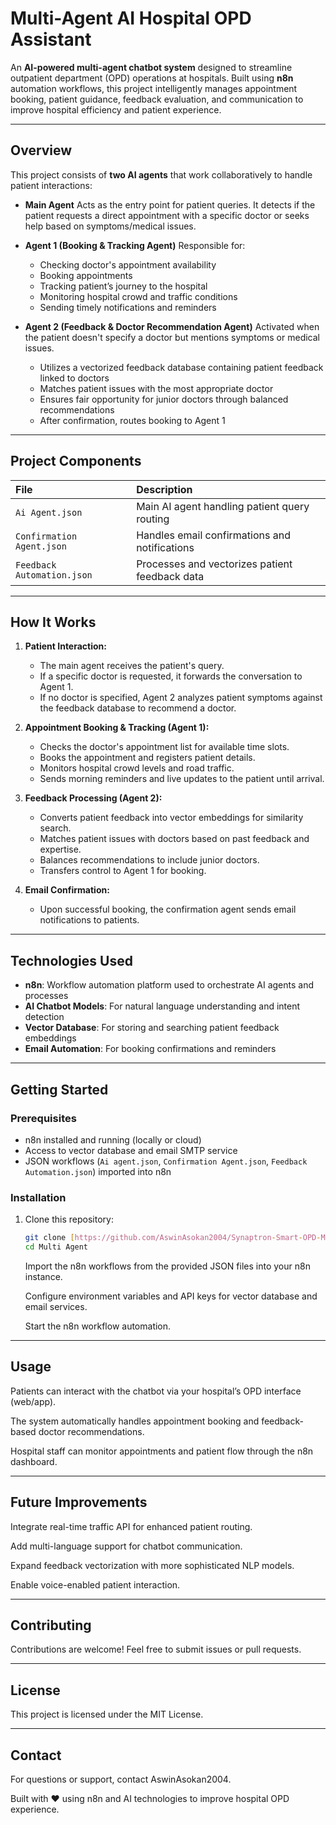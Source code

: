 # Multi-Agent AI Hospital OPD Assistant

An **AI-powered multi-agent chatbot system** designed to streamline outpatient department (OPD) operations at hospitals. Built using **n8n** automation workflows, this project intelligently manages appointment booking, patient guidance, feedback evaluation, and communication to improve hospital efficiency and patient experience.

---

## Overview

This project consists of **two AI agents** that work collaboratively to handle patient interactions:

-   **Main Agent**
    Acts as the entry point for patient queries. It detects if the patient requests a direct appointment with a specific doctor or seeks help based on symptoms/medical issues.

-   **Agent 1 (Booking & Tracking Agent)**
    Responsible for:
    -   Checking doctor's appointment availability
    -   Booking appointments
    -   Tracking patient’s journey to the hospital
    -   Monitoring hospital crowd and traffic conditions
    -   Sending timely notifications and reminders

-   **Agent 2 (Feedback & Doctor Recommendation Agent)**
    Activated when the patient doesn't specify a doctor but mentions symptoms or medical issues.
    -   Utilizes a vectorized feedback database containing patient feedback linked to doctors
    -   Matches patient issues with the most appropriate doctor
    -   Ensures fair opportunity for junior doctors through balanced recommendations
    -   After confirmation, routes booking to Agent 1

---

## Project Components

| File                      | Description                                           |
| :------------------------ | :---------------------------------------------------- |
| `Ai Agent.json`           | Main AI agent handling patient query routing          |
| `Confirmation Agent.json` | Handles email confirmations and notifications         |
| `Feedback Automation.json`| Processes and vectorizes patient feedback data        |

---

## How It Works

1.  **Patient Interaction:**
    -   The main agent receives the patient's query.
    -   If a specific doctor is requested, it forwards the conversation to Agent 1.
    -   If no doctor is specified, Agent 2 analyzes patient symptoms against the feedback database to recommend a doctor.

2.  **Appointment Booking & Tracking (Agent 1):**
    -   Checks the doctor's appointment list for available time slots.
    -   Books the appointment and registers patient details.
    -   Monitors hospital crowd levels and road traffic.
    -   Sends morning reminders and live updates to the patient until arrival.

3.  **Feedback Processing (Agent 2):**
    -   Converts patient feedback into vector embeddings for similarity search.
    -   Matches patient issues with doctors based on past feedback and expertise.
    -   Balances recommendations to include junior doctors.
    -   Transfers control to Agent 1 for booking.

4.  **Email Confirmation:**
    -   Upon successful booking, the confirmation agent sends email notifications to patients.

---

## Technologies Used

-   **n8n**: Workflow automation platform used to orchestrate AI agents and processes
-   **AI Chatbot Models**: For natural language understanding and intent detection
-   **Vector Database**: For storing and searching patient feedback embeddings
-   **Email Automation**: For booking confirmations and reminders

---

## Getting Started

### Prerequisites

-   n8n installed and running (locally or cloud)
-   Access to vector database and email SMTP service
-   JSON workflows (`Ai agent.json`, `Confirmation Agent.json`, `Feedback Automation.json`) imported into n8n

### Installation

1.  Clone this repository:

    ```bash
    git clone [https://github.com/AswinAsokan2004/Synaptron-Smart-OPD-Multi-Agent-System](https://github.com/AswinAsokan2004/Synaptron-Smart-OPD-Multi-Agent-System)
    cd Multi Agent
    ```
    Import the n8n workflows from the provided JSON files into your n8n instance.

    Configure environment variables and API keys for vector database and email services.

    Start the n8n workflow automation.

---

## Usage

Patients can interact with the chatbot via your hospital’s OPD interface (web/app).

The system automatically handles appointment booking and feedback-based doctor recommendations.

Hospital staff can monitor appointments and patient flow through the n8n dashboard.

---

## Future Improvements

Integrate real-time traffic API for enhanced patient routing.

Add multi-language support for chatbot communication.

Expand feedback vectorization with more sophisticated NLP models.

Enable voice-enabled patient interaction.

---

## Contributing

Contributions are welcome! Feel free to submit issues or pull requests.

---

## License

This project is licensed under the MIT License.

---

## Contact

For questions or support, contact AswinAsokan2004.

Built with ❤️ using n8n and AI technologies to improve hospital OPD experience.
